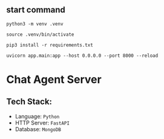 ## start command

```
python3 -m venv .venv

source .venv/bin/activate

pip3 install -r requirements.txt

uvicorn app.main:app --host 0.0.0.0 --port 8000 --reload
```
# Chat Agent Server

## Tech Stack:

- Language: `Python`
- HTTP Server: `FastAPI`
- Database: `MongoDB`